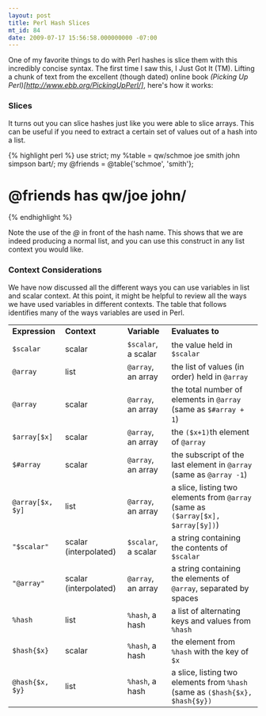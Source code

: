 ```yaml
---
layout: post
title: Perl Hash Slices
mt_id: 84
date: 2009-07-17 15:56:58.000000000 -07:00
---
```

One of my favorite things to do with Perl hashes is slice them with this
incredibly concise syntax. The first time I saw this, I Just Got It (TM).
Lifting a chunk of text from the excellent (though dated) online book
<i>(Picking Up Perl)[http://www.ebb.org/PickingUpPerl/]</i>, here's how it works:

### Slices

It turns out you can slice hashes just like you were able to slice arrays.
This can be useful if you need to extract a certain set of values out of a
hash into a list.

{% highlight perl %}
use strict;
my %table = qw/schmoe joe smith john simpson bart/;
my @friends = @table{'schmoe', 'smith'};
# @friends has qw/joe john/
{% endhighlight %}

Note the use of the <i>@</i> in front of the hash name.  This shows that we
are indeed producing a normal list, and you can use this construct in any
list context you would like.

### Context Considerations

We have now discussed all the different ways you can use variables in
list and scalar context.  At this point, it might be helpful to review
all the ways we have used variables in different contexts.  The table
that follows identifies many of the ways variables are used in Perl.

<TABLE>
<TR><TD><STRONG>Expression</STRONG> </TD><TD> <STRONG>Context</STRONG> </TD><TD> <STRONG>Variable</STRONG> </TD><TD> <STRONG>Evaluates to</STRONG></TD>
</TR>

<TR><TD><CODE>$scalar</CODE> </TD><TD> scalar </TD><TD> <CODE>$scalar</CODE>, a scalar</TD>

</TD><TD> the value held in <CODE>$scalar</CODE>

</TR>

<TR><TD><CODE>@array</CODE> </TD><TD> list </TD><TD> <CODE>@array</CODE>, an array</TD>

</TD><TD> the list of values (in order) held in <CODE>@array</CODE>

</TR>
<TR><TD><CODE>@array</CODE> </TD><TD> scalar </TD><TD> <CODE>@array</CODE>, an array</TD>

</TD><TD> the total number of elements in <CODE>@array</CODE> (same as
<CODE>$#array + 1</CODE>)

</TR>
<TR><TD><CODE>$array[$x]</CODE> </TD><TD> scalar </TD><TD> <CODE>@array</CODE>, an array</TD>

</TD><TD> the <CODE>($x+1)</CODE>th element of <CODE>@array</CODE>

</TR>
<TR><TD><CODE>$#array</CODE> </TD><TD> scalar </TD><TD> <CODE>@array</CODE>, an array</TD>

</TD><TD> the subscript of the last element in <CODE>@array</CODE> (same as
<CODE>@array -1</CODE>)

</TR>
<TR><TD><CODE>@array[$x, $y]</CODE> </TD><TD> list </TD><TD> <CODE>@array</CODE>, an array</TD>

</TD><TD> a slice, listing two elements from <CODE>@array</CODE> (same as
<CODE>($array[$x], $array[$y])</CODE>)

</TR>
<TR><TD><CODE>"$scalar"</CODE> </TD><TD> scalar (interpolated) </TD><TD> <CODE>$scalar</CODE>, a scalar</TD>

</TD><TD> a string containing the contents of <CODE>$scalar</CODE>

</TR>
<TR><TD><CODE>"@array"</CODE> </TD><TD> scalar (interpolated) </TD><TD> <CODE>@array</CODE>, an array</TD>

</TD><TD> a string containing the elements of <CODE>@array</CODE>, separated by
spaces


</TR>
<TR><TD><CODE>%hash</CODE> </TD><TD> list </TD><TD> <CODE>%hash</CODE>, a hash</TD>

</TD><TD> a list of alternating keys and values from <CODE>%hash</CODE>

</TR>
<TR><TD><CODE>$hash{$x}</CODE> </TD><TD> scalar </TD><TD> <CODE>%hash</CODE>, a hash</TD>

</TD><TD> the element from <CODE>%hash</CODE> with the key of <CODE>$x</CODE>

</TR>
<TR><TD><CODE>@hash{$x, $y}</CODE> </TD><TD> list </TD><TD> <CODE>%hash</CODE>, a hash</TD>

</TD><TD> a slice, listing two elements from <CODE>%hash</CODE> (same as
<CODE>($hash{$x}, $hash{$y})</CODE>
</TR></TABLE> 
